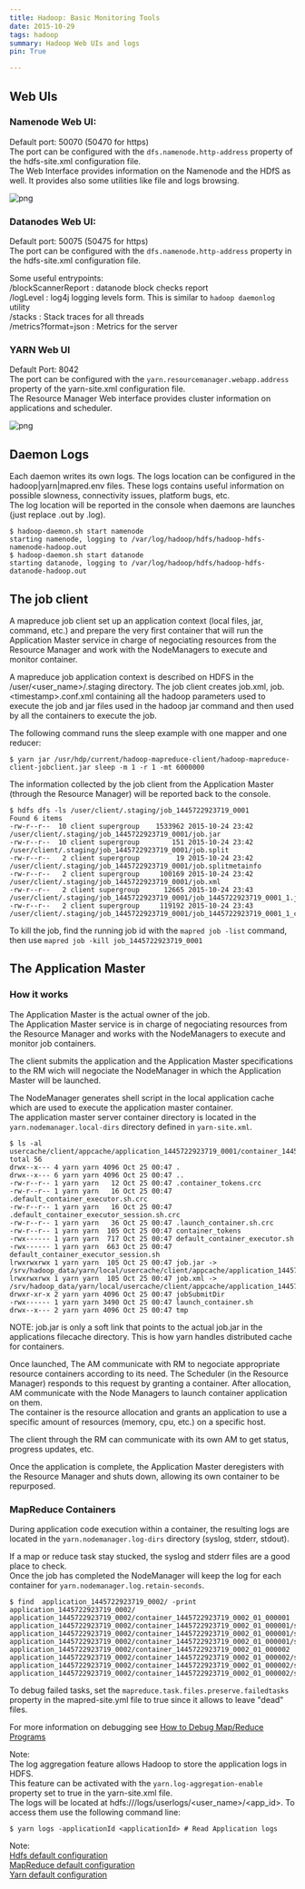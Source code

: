```yaml
---
title: Hadoop: Basic Monitoring Tools
date: 2015-10-29
tags: hadoop
summary: Hadoop Web UIs and logs
pin: True

---
```



## Web UIs

### Namenode Web UI:   

Default port: 50070 (50470 for https)  
The port can be configured with the `dfs.namenode.http-address` property of the hdfs-site.xml configuration file.  
The Web Interface provides information on the Namenode and the HDfS as well. It provides also some utilities like file and logs browsing.  

![png](figure/DataNodesWebUI.png)


### Datanodes Web UI:   

Default port: 50075 (50475 for https)  
The port can be configured with the `dfs.namenode.http-address` property in the hdfs-site.xml configuration file.  

Some useful entrypoints:  
/blockScannerReport : datanode block checks report  
/logLevel : log4j logging levels form. This is similar to `hadoop daemonlog` utility  
/stacks : Stack traces for all threads  
/metrics?format=json : Metrics for the server  

### YARN Web UI

Default Port: 8042  
The port can be configured with the `yarn.resourcemanager.webapp.address` property of the yarn-site.xml configuration file.  
The Resource Manager Web interface provides cluster information on applications and scheduler.  

![png](figure/Applications.png)

## Daemon Logs

Each daemon writes its own logs.
The logs location can be configured in the hadoop|yarn|mapred.env files.
These logs contains useful information on possible slowness, connectivity issues, platform bugs, etc.  
The log location will be reported in the console when daemons are launches (just replace .out by .log).

```console
$ hadoop-daemon.sh start namenode
starting namenode, logging to /var/log/hadoop/hdfs/hadoop-hdfs-namenode-hadoop.out
$ hadoop-daemon.sh start datanode
starting datanode, logging to /var/log/hadoop/hdfs/hadoop-hdfs-datanode-hadoop.out
```

## The job client

A mapreduce job client set up an application context (local files, jar, command, etc.) and prepare the very first container that will run the Application Master service in charge of negociating resources from the Resource Manager and work with the NodeManagers to execute and monitor container.

A mapreduce job application context is described on HDFS in the /user/&lt;user_name&gt;/.staging directory. The job client creates job.xml, job.&lt;timestamp&gt;.conf.xml containing all the hadoop parameters used to execute the job and jar files used in the hadoop jar command and then used by all the containers to execute the job.

The following command runs the sleep example with one mapper and one reducer:

```console
$ yarn jar /usr/hdp/current/hadoop-mapreduce-client/hadoop-mapreduce-client-jobclient.jar sleep -m 1 -r 1 -mt 6000000
```

The information collected by the job client from the Application Master (through the Resource Manager) will be reported back to the console. 


```console
$ hdfs dfs -ls /user/client/.staging/job_1445722923719_0001
Found 6 items
-rw-r--r--  10 client supergroup    1533962 2015-10-24 23:42 /user/client/.staging/job_1445722923719_0001/job.jar
-rw-r--r--  10 client supergroup        151 2015-10-24 23:42 /user/client/.staging/job_1445722923719_0001/job.split
-rw-r--r--   2 client supergroup         19 2015-10-24 23:42 /user/client/.staging/job_1445722923719_0001/job.splitmetainfo
-rw-r--r--   2 client supergroup     100169 2015-10-24 23:42 /user/client/.staging/job_1445722923719_0001/job.xml
-rw-r--r--   2 client supergroup      12665 2015-10-24 23:43 /user/client/.staging/job_1445722923719_0001/job_1445722923719_0001_1.jhist
-rw-r--r--   2 client supergroup     119192 2015-10-24 23:43 /user/client/.staging/job_1445722923719_0001/job_1445722923719_0001_1_conf.xml
```

To kill the job, find the running job id with the `mapred job -list` command, then use `mapred job -kill job_1445722923719_0001`

## The Application Master

### How it works

The Application Master is the actual owner of the job.  
The Application Master service is in charge of negociating resources from the Resource Manager and works with the NodeManagers to execute and monitor job containers.

The client submits the application and the Application Master specifications to the RM wich will negociate the NodeManager in which the Application Master will be launched.  

The NodeManager generates shell script in the local application cache which are used to execute the application master container.  
The application master server container directory is located in the `yarn.nodemanager.local-dirs` directory defined in `yarn-site.xml`.

```console
$ ls -al usercache/client/appcache/application_1445722923719_0001/container_1445722923719_0001_01_000001
total 56
drwx--x--- 4 yarn yarn 4096 Oct 25 00:47 .
drwx--x--- 6 yarn yarn 4096 Oct 25 00:47 ..
-rw-r--r-- 1 yarn yarn   12 Oct 25 00:47 .container_tokens.crc
-rw-r--r-- 1 yarn yarn   16 Oct 25 00:47 .default_container_executor.sh.crc
-rw-r--r-- 1 yarn yarn   16 Oct 25 00:47 .default_container_executor_session.sh.crc
-rw-r--r-- 1 yarn yarn   36 Oct 25 00:47 .launch_container.sh.crc
-rw-r--r-- 1 yarn yarn  105 Oct 25 00:47 container_tokens
-rwx------ 1 yarn yarn  717 Oct 25 00:47 default_container_executor.sh
-rwx------ 1 yarn yarn  663 Oct 25 00:47 default_container_executor_session.sh
lrwxrwxrwx 1 yarn yarn  105 Oct 25 00:47 job.jar -> /srv/hadoop_data/yarn/local/usercache/client/appcache/application_1445722923719_0001/filecache/10/job.jar
lrwxrwxrwx 1 yarn yarn  105 Oct 25 00:47 job.xml -> /srv/hadoop_data/yarn/local/usercache/client/appcache/application_1445722923719_0001/filecache/13/job.xml
drwxr-xr-x 2 yarn yarn 4096 Oct 25 00:47 jobSubmitDir
-rwx------ 1 yarn yarn 3490 Oct 25 00:47 launch_container.sh
drwx--x--- 2 yarn yarn 4096 Oct 25 00:47 tmp
```
NOTE:  job.jar is only a soft link that points to the actual job.jar in the applications filecache directory.  This is how yarn handles distributed cache for containers.

Once launched, The AM communicate with RM to negociate appropriate resource containers according to its need. The Scheduler (in the Resource Manager) responds to this request by granting a container.
After allocation, AM communicate with the Node Managers to launch container application on them.  
The container is the resource allocation and grants an application to use a specific amount of resources (memory, cpu, etc.) on a specific host.

The client through the RM can communicate with its own AM to get status, progress updates, etc.

Once the application is complete, the Application Master deregisters with the Resource Manager and shuts down, allowing its own container to be repurposed.


### MapReduce Containers

During application code execution within a container, the resulting logs are located in the `yarn.nodemanager.log-dirs` directory (syslog, stderr, stdout). 

If a map or reduce task stay stucked, the syslog and stderr files are a good place to check.   
Once the job has completed the NodeManager will keep the log for each container for `yarn.nodemanager.log.retain-seconds`.

```console
$ find  application_1445722923719_0002/ -print
application_1445722923719_0002/
application_1445722923719_0002/container_1445722923719_0002_01_000001
application_1445722923719_0002/container_1445722923719_0002_01_000001/stdout
application_1445722923719_0002/container_1445722923719_0002_01_000001/stderr
application_1445722923719_0002/container_1445722923719_0002_01_000001/syslog
application_1445722923719_0002/container_1445722923719_0002_01_000002
application_1445722923719_0002/container_1445722923719_0002_01_000002/stdout
application_1445722923719_0002/container_1445722923719_0002_01_000002/stderr
application_1445722923719_0002/container_1445722923719_0002_01_000002/syslog
```

To debug failed tasks, set the `mapreduce.task.files.preserve.failedtasks` property in the mapred-site.yml file to true since it allows to leave "dead" files. 

For more information on debugging see [How to Debug Map/Reduce Programs](http://wiki.apache.org/hadoop/HowToDebugMapReducePrograms)

Note:  
The log aggregation feature allows Hadoop to store the application logs in HDFS.  
This feature can be activated with the `yarn.log-aggregation-enable` property set to true in the yarn-site.xml file.  
The logs will be located at hdfs:///logs/userlogs/&lt;user_name&gt;/&lt;app_id&gt;. To access them use the following command line:  

```console
$ yarn logs -applicationId <applicationId> # Read Application logs
```


Note:  
[Hdfs default configuration](https://hadoop.apache.org/docs/r2.7.1/hadoop-project-dist/hadoop-hdfs/hdfs-default.xml)  
[MapReduce default configuration](https://hadoop.apache.org/docs/r2.7.1/hadoop-mapreduce-client/hadoop-mapreduce-client-core/mapred-default.xml)   
[Yarn default configuration](https://hadoop.apache.org/docs/r2.7.1/hadoop-yarn/hadoop-yarn-common/yarn-default.xml)  




<!-- Sources:
https://support.pivotal.io/hc/en-us/articles/201925118-How-to-Find-and-Review-Logs-for-Yarn-Mapreduce-Jobs
http://hortonworks.com/blog/apache-hadoop-yarn-concepts-and-applications/
-->
